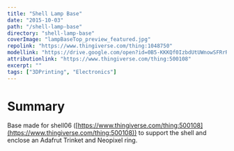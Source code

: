 ```yaml
---
title: "Shell Lamp Base"
date: "2015-10-03"
path: "/shell-lamp-base"
directory: "shell-lamp-base"
coverImage: "lampBaseTop_preview_featured.jpg"
repolink: "https://www.thingiverse.com/thing:1048750"
modellink: "https://drive.google.com/open?id=0B5-KKKQf0IzbdUtUWnowSFRrRDQ"
attributionlink: "https://www.thingiverse.com/thing:500108"
excerpt: ""
tags: ["3DPrinting", "Electronics"]
---
```


# Summary

Base made for shell06 ([https://www.thingiverse.com/thing:500108](https://www.thingiverse.com/thing:500108)) to support the shell and enclose an Adafrut Trinket and Neopixel ring.
